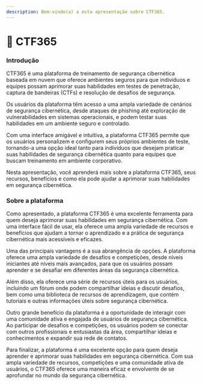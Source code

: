 ```yaml
---
description: Bem-vindo(a) a esta apresentação sobre CTF365.
---
```


# 🚩 CTF365

### Introdução

CTF365 é uma plataforma de treinamento de segurança cibernética baseada em nuvem que oferece ambientes seguros para que indivíduos e equipes possam aprimorar suas habilidades em testes de penetração, captura de bandeiras (CTFs) e resolução de desafios de segurança.

Os usuários da plataforma têm acesso a uma ampla variedade de cenários de segurança cibernética, desde ataques de phishing até exploração de vulnerabilidades em sistemas operacionais, e podem testar suas habilidades em um ambiente seguro e controlado.

Com uma interface amigável e intuitiva, a plataforma CTF365 permite que os usuários personalizem e configurem seus próprios ambientes de teste, tornando-a uma opção ideal tanto para indivíduos que desejam praticar suas habilidades de segurança cibernética quanto para equipes que buscam treinamento em ambiente corporativo.

Nesta apresentação, você aprenderá mais sobre a plataforma CTF365, seus recursos, benefícios e como ela pode ajudar a aprimorar suas habilidades em segurança cibernética.

### Sobre a plataforma

Como apresentado, a plataforma CTF365 é uma excelente ferramenta para quem deseja aprimorar suas habilidades em segurança cibernética. Com uma interface fácil de usar, ela oferece uma ampla variedade de recursos e benefícios que ajudam a tornar o aprendizado e a prática de segurança cibernética mais acessíveis e eficazes.

Uma das principais vantagens é a sua abrangência de opções. A plataforma oferece uma ampla variedade de desafios e competições, desde níveis iniciantes até níveis mais avançados, para que os usuários possam aprender e se desafiar em diferentes áreas da segurança cibernética.

Além disso, ela oferece uma série de recursos úteis para os usuários, incluindo um fórum onde podem compartilhar ideias e discutir desafios, bem como uma biblioteca de recursos de aprendizagem, que contém tutoriais e outras informações úteis sobre segurança cibernética.

Outro grande benefício da plataforma é a oportunidade de interagir com uma comunidade ativa e engajada de usuários de segurança cibernética. Ao participar de desafios e competições, os usuários podem se conectar com outros profissionais e entusiastas da área, compartilhar ideias e conhecimentos e expandir sua rede de contatos.

Para finalizar, a plataforma é uma excelente opção para quem deseja aprender e aprimorar suas habilidades em segurança cibernética. Com sua ampla variedade de recursos, competições e uma comunidade ativa de usuários, o CTF365 oferece uma maneira eficaz e envolvente de se aprofundar no mundo da segurança cibernética.
